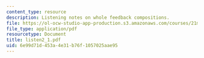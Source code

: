 ```yaml
---
content_type: resource
description: Listening notes on whole feedback compositions.
file: https://ol-ocw-studio-app-production.s3.amazonaws.com/courses/21m-361-composing-with-computers-i-electronic-music-composition-spring-2008/6e99d71d453a4e31b76f1057025aae95_listen2_1.pdf
file_type: application/pdf
resourcetype: Document
title: listen2_1.pdf
uid: 6e99d71d-453a-4e31-b76f-1057025aae95
---
```

